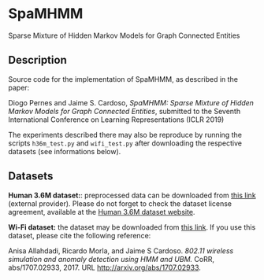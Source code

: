 # SpaMHMM
Sparse Mixture of Hidden Markov Models for Graph Connected Entities

## Description
Source code for the implementation of SpaMHMM, as described in the paper:

Diogo Pernes and Jaime S. Cardoso, *SpaMHMM: Sparse Mixture of Hidden Markov Models for Graph Connected Entities*, submitted to the Seventh International Conference on Learning Representations (ICLR 2019)

The experiments described there may also be reproduce by running the scripts ```h36m_test.py``` and ```wifi_test.py``` after downloading the
respective datasets (see informations below).

## Datasets
**Human 3.6M dataset:**: preprocessed data can be downloaded from [this link](http://www.cs.stanford.edu/people/ashesh/h3.6m.zip) (external provider). Please do not forget to check the dataset license agreement, available at the [Human 3.6M dataset website](http://vision.imar.ro/human3.6m/description.php).

**Wi-Fi dataset:** the dataset may be downloaded from [this link](https://drive.google.com/open?id=1IyK8lWvV9bDQ43ZT6a51lB9iPT9EtXt8). If you use this dataset, please cite the following reference:

Anisa Allahdadi, Ricardo Morla, and Jaime S Cardoso. *802.11 wireless simulation and anomaly
detection using HMM and UBM.* CoRR, abs/1707.02933, 2017. URL http://arxiv.org/abs/1707.02933.
